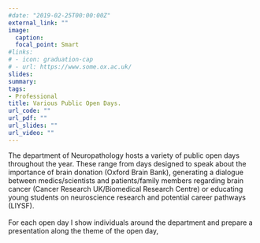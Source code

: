 ```yaml
---
#date: "2019-02-25T00:00:00Z"
external_link: ""
image:
  caption: 
  focal_point: Smart
#links:
# - icon: graduation-cap
# - url: https://www.some.ox.ac.uk/
slides: 
summary: 
tags:
- Professional
title: Various Public Open Days.
url_code: ""
url_pdf: ""
url_slides: ""
url_video: ""
---
```


The department of Neuropathology hosts a variety of public open days throughout the year. These range from days designed to speak about the importance of brain donation (Oxford Brain Bank), generating a dialogue between medics/scientists and patients/family members regarding brain cancer (Cancer Research UK/Biomedical Research Centre) or educating young students on neuroscience research and potential career pathways (LIYSF).<br>
<br>
For each open day I show individuals around the department and prepare a presentation along the theme of the open day, 